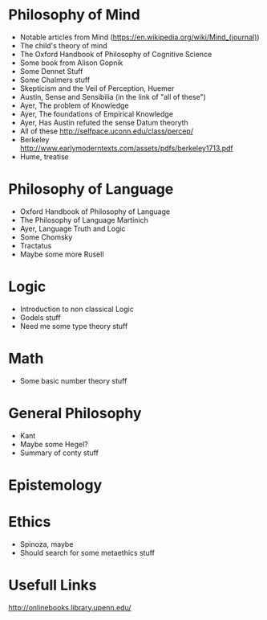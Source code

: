 # Philosophy of Mind
- Notable articles from Mind (https://en.wikipedia.org/wiki/Mind_(journal))
- The child's theory of mind
- The Oxford Handbook of Philosophy of Cognitive Science
- Some book from Alison Gopnik
- Some Dennet Stuff
- Some Chalmers stuff
- Skepticism and the Veil of Perception, Huemer
- Austin, Sense and Sensibilia (in the link of "all of these")
- Ayer, The problem of Knowledge
- Ayer, The foundations of Empirical Knowledge
- Ayer, Has Austin refuted the sense Datum theoryth
- All of these http://selfpace.uconn.edu/class/percep/
- Berkeley http://www.earlymoderntexts.com/assets/pdfs/berkeley1713.pdf
- Hume, treatise

# Philosophy of Language
- Oxford Handbook of Philosophy of Language
- The Philosophy of Language Martinich
- Ayer, Language Truth and Logic
- Some Chomsky
- Tractatus
- Maybe some more Rusell

# Logic
- Introduction to non classical Logic
- Godels stuff
- Need me some type theory stuff

# Math
- Some basic number theory stuff

# General Philosophy
- Kant
- Maybe some Hegel?
- Summary of conty stuff

# Epistemology

# Ethics
- Spinoza, maybe
- Should search for some metaethics stuff

# Usefull Links
http://onlinebooks.library.upenn.edu/

